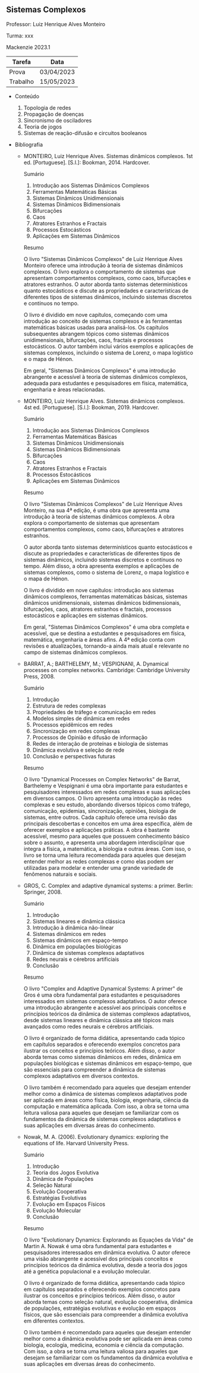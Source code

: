 ## Sistemas Complexos

Professor: Luiz Henrique Alves Monteiro

Turma: xxx

Mackenzie 2023.1

| Tarefa   | Data       |
| -------- | ---------- |
| Prova    | 03/04/2023 |
| Trabalho | 15/05/2023 |

- Conteúdo

  1. Topologia de redes
  2. Propagação de doenças
  3. Sincronismo de osciladores
  4. Teoria de jogos
  5. Sistemas de reação-difusão e circuitos booleanos

- Bibliografia

  - MONTEIRO, Luiz Henrique Alves. Sistemas dinâmicos complexos. 1st ed. [Portuguese]. [S.l.]: Bookman, 2014. Hardcover.

    Sumário

    1. Introdução aos Sistemas Dinâmicos Complexos
    2. Ferramentas Matemáticas Básicas
    3. Sistemas Dinâmicos Unidimensionais
    4. Sistemas Dinâmicos Bidimensionais
    5. Bifurcações
    6. Caos
    7. Atratores Estranhos e Fractais
    8. Processos Estocásticos
    9. Aplicações em Sistemas Dinâmicos

    Resumo

    O livro "Sistemas Dinâmicos Complexos" de Luiz Henrique Alves Monteiro oferece uma introdução à teoria de sistemas dinâmicos complexos. O livro explora o comportamento de sistemas que apresentam comportamentos complexos, como caos, bifurcações e atratores estranhos. O autor aborda tanto sistemas determinísticos quanto estocásticos e discute as propriedades e características de diferentes tipos de sistemas dinâmicos, incluindo sistemas discretos e contínuos no tempo.

    O livro é dividido em nove capítulos, começando com uma introdução ao conceito de sistemas complexos e às ferramentas matemáticas básicas usadas para analisá-los. Os capítulos subsequentes abrangem tópicos como sistemas dinâmicos unidimensionais, bifurcações, caos, fractais e processos estocásticos. O autor também inclui vários exemplos e aplicações de sistemas complexos, incluindo o sistema de Lorenz, o mapa logístico e o mapa de Hénon.

    Em geral, "Sistemas Dinâmicos Complexos" é uma introdução abrangente e acessível à teoria de sistemas dinâmicos complexos, adequada para estudantes e pesquisadores em física, matemática, engenharia e áreas relacionadas.

  - MONTEIRO, Luiz Henrique Alves. Sistemas dinâmicos complexos. 4st ed. [Portuguese]. [S.l.]: Bookman, 2019. Hardcover.

    Sumário

    1. Introdução aos Sistemas Dinâmicos Complexos
    2. Ferramentas Matemáticas Básicas
    3. Sistemas Dinâmicos Unidimensionais
    4. Sistemas Dinâmicos Bidimensionais
    5. Bifurcações
    6. Caos
    7. Atratores Estranhos e Fractais
    8. Processos Estocásticos
    9. Aplicações em Sistemas Dinâmicos

    Resumo

    O livro "Sistemas Dinâmicos Complexos" de Luiz Henrique Alves Monteiro, na sua 4ª edição, é uma obra que apresenta uma introdução à teoria de sistemas dinâmicos complexos. A obra explora o comportamento de sistemas que apresentam comportamentos complexos, como caos, bifurcações e atratores estranhos.

    O autor aborda tanto sistemas determinísticos quanto estocásticos e discute as propriedades e características de diferentes tipos de sistemas dinâmicos, incluindo sistemas discretos e contínuos no tempo. Além disso, a obra apresenta exemplos e aplicações de sistemas complexos, como o sistema de Lorenz, o mapa logístico e o mapa de Hénon.

    O livro é dividido em nove capítulos: introdução aos sistemas dinâmicos complexos, ferramentas matemáticas básicas, sistemas dinâmicos unidimensionais, sistemas dinâmicos bidimensionais, bifurcações, caos, atratores estranhos e fractais, processos estocásticos e aplicações em sistemas dinâmicos.

    Em geral, "Sistemas Dinâmicos Complexos" é uma obra completa e acessível, que se destina a estudantes e pesquisadores em física, matemática, engenharia e áreas afins. A 4ª edição conta com revisões e atualizações, tornando-a ainda mais atual e relevante no campo de sistemas dinâmicos complexos.

  - BARRAT, A.; BARTHELEMY, M.; VESPIGNANI, A. Dynamical processes on complex networks. Cambridge: Cambridge University Press, 2008.

    Sumário

    1. Introdução
    2. Estrutura de redes complexas
    3. Propriedades de tráfego e comunicação em redes
    4. Modelos simples de dinâmica em redes
    5. Processos epidêmicos em redes
    6. Sincronização em redes complexas
    7. Processos de Opinião e difusão de informação
    8. Redes de interação de proteínas e biologia de sistemas
    9. Dinâmica evolutiva e seleção de rede
    10. Conclusão e perspectivas futuras

    Resumo

    O livro "Dynamical Processes on Complex Networks" de Barrat, Barthelemy e Vespignani é uma obra importante para estudantes e pesquisadores interessados em redes complexas e suas aplicações em diversos campos. O livro apresenta uma introdução às redes complexas e seu estudo, abordando diversos tópicos como tráfego, comunicação, epidemias, sincronização, opiniões, biologia de sistemas, entre outros. Cada capítulo oferece uma revisão das principais descobertas e conceitos em uma área específica, além de oferecer exemplos e aplicações práticas. A obra é bastante acessível, mesmo para aqueles que possuem conhecimento básico sobre o assunto, e apresenta uma abordagem interdisciplinar que integra a física, a matemática, a biologia e outras áreas. Com isso, o livro se torna uma leitura recomendada para aqueles que desejam entender melhor as redes complexas e como elas podem ser utilizadas para modelar e entender uma grande variedade de fenômenos naturais e sociais.

  - GROS, C. Complex and adaptive dynamical systems: a primer. Berlin: Springer, 2008.

    Sumário

    1. Introdução
    2. Sistemas lineares e dinâmica clássica
    3. Introdução à dinâmica não-linear
    4. Sistemas dinâmicos em redes
    5. Sistemas dinâmicos em espaço-tempo
    6. Dinâmica em populações biológicas
    7. Dinâmica de sistemas complexos adaptativos
    8. Redes neurais e cérebros artificiais
    9. Conclusão

    Resumo

    O livro "Complex and Adaptive Dynamical Systems: A primer" de Gros é uma obra fundamental para estudantes e pesquisadores interessados em sistemas complexos adaptativos. O autor oferece uma introdução abrangente e acessível aos principais conceitos e princípios teóricos da dinâmica de sistemas complexos adaptativos, desde sistemas lineares e dinâmica clássica até tópicos mais avançados como redes neurais e cérebros artificiais.

    O livro é organizado de forma didática, apresentando cada tópico em capítulos separados e oferecendo exemplos concretos para ilustrar os conceitos e princípios teóricos. Além disso, o autor aborda temas como sistemas dinâmicos em redes, dinâmica em populações biológicas e sistemas dinâmicos em espaço-tempo, que são essenciais para compreender a dinâmica de sistemas complexos adaptativos em diversos contextos.

    O livro também é recomendado para aqueles que desejam entender melhor como a dinâmica de sistemas complexos adaptativos pode ser aplicada em áreas como física, biologia, engenharia, ciência da computação e matemática aplicada. Com isso, a obra se torna uma leitura valiosa para aqueles que desejam se familiarizar com os fundamentos da dinâmica de sistemas complexos adaptativos e suas aplicações em diversas áreas do conhecimento.

  - Nowak, M. A. (2006). Evolutionary dynamics: exploring the equations of life. Harvard University Press.

    Sumário

    1. Introdução
    2. Teoria dos Jogos Evolutiva
    3. Dinâmica de Populações
    4. Seleção Natural
    5. Evolução Cooperativa
    6. Estratégias Evolutivas
    7. Evolução em Espaços Físicos
    8. Evolução Molecular
    9. Conclusão

    Resumo

    O livro "Evolutionary Dynamics: Explorando as Equações da Vida" de Martin A. Nowak é uma obra fundamental para estudantes e pesquisadores interessados em dinâmica evolutiva. O autor oferece uma visão abrangente e acessível dos principais conceitos e princípios teóricos da dinâmica evolutiva, desde a teoria dos jogos até a genética populacional e a evolução molecular.

    O livro é organizado de forma didática, apresentando cada tópico em capítulos separados e oferecendo exemplos concretos para ilustrar os conceitos e princípios teóricos. Além disso, o autor aborda temas como seleção natural, evolução cooperativa, dinâmica de populações, estratégias evolutivas e evolução em espaços físicos, que são essenciais para compreender a dinâmica evolutiva em diferentes contextos.

    O livro também é recomendado para aqueles que desejam entender melhor como a dinâmica evolutiva pode ser aplicada em áreas como biologia, ecologia, medicina, economia e ciência da computação. Com isso, a obra se torna uma leitura valiosa para aqueles que desejam se familiarizar com os fundamentos da dinâmica evolutiva e suas aplicações em diversas áreas do conhecimento.
